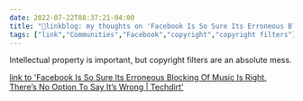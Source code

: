```yaml
---
date: 2022-07-22T08:37:21-04:00
title: "🔗linkblog: my thoughts on 'Facebook Is So Sure Its Erroneous Blocking Of Music Is Right, There’s No Option To Say It’s Wrong | Techdirt'"
tags: ["link","Communities","Facebook","copyright","copyright filters"]
---
```

Intellectual property is important, but copyright filters are an absolute mess.
 

[link to 'Facebook Is So Sure Its Erroneous Blocking Of Music Is Right, There’s No Option To Say It’s Wrong | Techdirt'](https://www.techdirt.com/2022/07/21/facebook-is-so-sure-its-erroneous-blocking-of-music-is-right-theres-no-option-to-say-its-wrong/)
